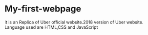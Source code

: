 # My-first-webpage
It is an Replica of Uber official website.2018 version of Uber website.
Language used are HTML,CSS and JavaScript
